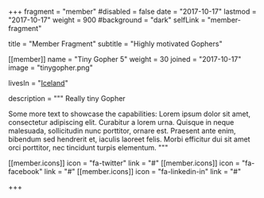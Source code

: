 +++
fragment = "member"
#disabled = false
date = "2017-10-17"
lastmod = "2017-10-17"
weight = 900
#background = "dark"
selfLink = "member-fragment"

title = "Member Fragment"
subtitle = "Highly motivated Gophers"


[[member]]
  name = "Tiny Gopher 5"
  weight = 30
  joined = "2017-10-17"
  image = "tinygopher.png"

  livesIn = "[Iceland](https://www.google.com/maps/place/Iceland/)"

  description = """
Really tiny Gopher

Some more text to showcase the capabilities:
Lorem ipsum dolor sit amet, consectetur adipiscing elit.
Curabitur a lorem urna.
Quisque in neque malesuada, sollicitudin nunc porttitor, ornare est.
Praesent ante enim, bibendum sed hendrerit et, iaculis laoreet felis.
Morbi efficitur dui sit amet orci porttitor, nec tincidunt turpis elementum.
"""

  [[member.icons]]
    icon = "fa-twitter"
    link = "#"
  [[member.icons]]
    icon = "fa-facebook"
    link = "#"
  [[member.icons]]
    icon = "fa-linkedin-in"
    link = "#"

+++